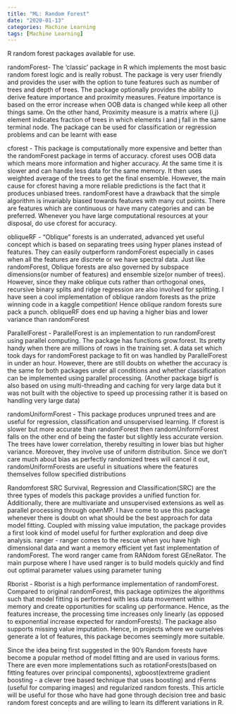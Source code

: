 ```yaml
---
title: "ML: Random Forest"
date: "2020-01-13"
categories: Machine Learning
tags: [Machine Learning]
---
```


R random forest packages available for use.

randomForest- The ‘classic’ package in R which implements the most basic random forest logic and is really robust. The package is very user friendly and provides the user with the option to tune features such as number of trees and depth of trees. The package optionally provides the ability to derive feature importance and proximity measures. Feature importance is based on the error increase when OOB data is changed while keep all other things same. On the other hand, Proximity measure is a matrix where (i,j) element indicates fraction of trees in which elements i and j fall in the same terminal node. The package can be used for classification or regression problems and can be learnt with ease

cforest - This package is computationally more expensive and better than the randomForest package in terms of accuracy. cforest uses OOB data which means more information and higher accuracy. At the same time it is slower and can handle less data for the same memory. It then uses weighted average of the trees to get the final ensemble. However, the main cause for cforest having a more reliable predictions is the fact that it produces unbiased trees. randomForest have a drawback that the simple algorithm is invariably biased towards features with many cut points. There are features which are continuous or have many categories and can be preferred. Whenever you have large computational resources at your disposal, do use cforest for accuracy.

obliqueRF - “Oblique” forests is an underrated, advanced yet useful concept which is based on separating trees using hyper planes instead of features. They can easily outperform randomForest especially in cases when all the features are discrete or we have spectral data. Just like randomForest, Oblique forests are also governed by subspace dimensions(or number of features) and ensemble size(or number of trees). However, since they make oblique cuts rather than orthogonal ones, recursive binary splits and ridge regression are also involved for splitting. I have seen a cool implementation of oblique random forests as the prize winning code in a kaggle competition! Hence oblique random forests sure pack a punch. obliqueRF does end up having a higher bias and lower variance than randomForest

ParallelForest - ParallelForest is an implementation to run randomForest using parallel computing. The package has functions grow.forest. Its pretty handy when there are millions of rows in the training set. A data set which took days for randomForest package to fit on was handled by ParallelForest in under an hour. However, there are still doubts on whether the accuracy is the same for both packages under all conditions and whether classification can be implemented using parallel processing. (Another package bigrf is also based on using multi-threading and caching for very large data but it was not built with the objective to speed up processing rather it is based on handling very large data)

randomUniformForest - This package produces unpruned trees and are useful for regression, classification and unsupervised learning. If cforest is slower but more accurate than randomForest then randomUniformForest falls on the other end of being the faster but slightly less accurate version. The trees have lower correlation, thereby resulting in lower bias but higher variance. Moreover, they involve use of uniform distribution. Since we don’t care much about bias as perfectly randomized trees will cancel it out, randomUniformForests are useful in situations where the features themselves follow specified distributions

Randomforest SRC Survival, Regression and Classification(SRC) are the three types of models this package provides a unified function for. Additionally, there are multivariate and unsupervised extensions as well as parallel processing through openMP. I have come to use this package whenever there is doubt on what should be the best approach for data model fitting. Coupled with missing value imputation, the package provides a first look kind of model useful for further exploration and deep dive analysis.
ranger - ranger comes to the rescue when you have high dimensional data and want a memory efficient yet fast implementation of randomForest. The word ranger came from RANdom forest GEneRator. The main purpose where I have used ranger is to build models quickly and find out optimal parameter values using parameter tuning

Rborist - Rborist is a high performance implementation of randomForest. Compared to original randomForest, this package optimizes the algorithms such that model fitting is performed with less data movement within memory and create opportunities for scaling up performance. Hence, as the features increase, the processing time increases only linearly (as opposed to exponential increase expected for randomForests). The package also supports missing value imputation. Hence, in projects where we ourselves generate a lot of features, this package becomes seemingly more suitable.

Since the idea being first suggested in the 90’s Random forests have become a popular method of model fitting and are used in various forms. There are even more implementations such as rotationForests(based on fitting features over principal components), xgboost(extreme gradient boosting - a clever tree based technique that uses boosting) and rFerns (useful for comparing images) and regularized random forests. This article will be useful for those who have had gone through decision tree and basic random forest concepts and are willing to learn its different variations in R.
